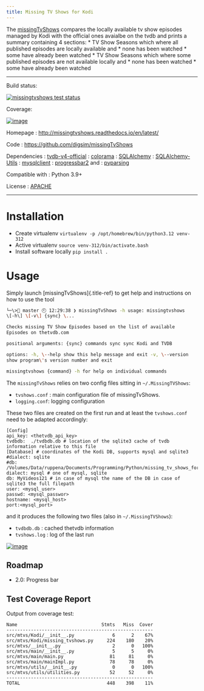```yaml
---
title: Missing TV Shows for Kodi
---
```


The [missingTvShows](https://github.com/digsim/missingTvShows) compares
the locally available tv show episodes managed by Kodi with the official
ones avaialbe on the tvdb and prints a summary containing 4 sections: \*
TV Show Seasons which where all published episodes are locally available
and \* none has been watched \* some have already been watched \* TV
Show Seasons which where some published episodes are not available
locally and \* none has been watched \* some have already been watched

------------------------------------------------------------------------

Build status:

[![missingtvshows test status](https://github.com/digsim/missingTvShows/actions/workflows/master-workflow.yaml/badge.svg)](https://github.com/digsim/missingTvShows/actions)

Coverage:

[![image](https://coveralls.io/repos/digsim/missingTvShows/badge.svg?branch=master)](https://coveralls.io/r/digsim/missingTvShows?branch=master)

Homepage
: <http://missingtvshows.readthedocs.io/en/latest/>

Code
: <https://github.com/digsim/missingTvShows>

Dependencies
: [tvdb-v4-official]()
: [colorama](https://pypi.org/pypi/colorama)
: [SQLAlchemy](https://pypi.org/pypi/SQLAlchemy)
: [SQLAlchemy-Utils](http://pypi.org/pypi/sqlalchemy-utils)
: [mysqlclient](http://pypi.org/pypi/sqlalchemy-utils)
: [progressbar2](http://pypi.org/pypi/sqlalchemy-utils) and
: [pyparsing]()

Compatible with
: Python 3.9+

License
: [APACHE](http://www.apache.org/licenses/LICENSE-2.0.txt)

------------------------------------------------------------------------

# Installation

* Create virtualenv `virtualenv -p /opt/homebrew/bin/python3.12 venv-312`
* Active virtualenv `source venv-312/bin/activate.bash`
* Install software locally `pip install .`

# Usage

Simply launch [missingTvShows]{.title-ref} to get help and instructions
on how to use the tool

```bash
└─\> master 🕙 12:29:38 ❯ missingTvShows -h usage: missingtvshows
\[-h\] \[-v\] {sync} \...

Checks missing TV Show Episodes based on the list of available
Episodes on thetvdb.com

positional arguments: {sync} commands sync sync Kodi and TVDB

options: -h, \--help show this help message and exit -v, \--version
show program\'s version number and exit

missingtvshows {command} -h for help on individual commands
```

The `missingTvShows` relies on two config files sitting in
`~/.MissingTVShows`:

-   `tvshows.conf` : main configuration file of missingTvShows.
-   `logging.conf`: logging configuration

These two files are created on the first run and at least the
`tvshows.conf` need to be adapted accordingly:


```
[Config]
api_key: <thetvdb_api_key>
tvdbdb:  ./tvdbdb.db # location of the sqlite3 cache of tvdb information relative to this file
[Database] # coordinates of the Kodi DB, supports mysql and sqlite3
#dialect: sqlite
#db: /Volumes/Data/ruppena/Documents/Programming/Python/missing_tv_shows_for_xbmc/test.db
dialect: mysql # one of mysql, sqlite
db: MyVideos121 # in case of mysql the name of the DB in case of sqlite3 the full filepath
user: <mysql_user>
passwd: <mysql_passwor>
hostname: <mysql_host>
port:<mysql_port>
```

and it produces the following two files (also in `~/.MissingTVShows`):

* `tvdbdb.db` : cached thetvdb information
* `tvshows.log` : log of the last run


[![image](https://travis-ci.org/digsim/missingTvShows.svg?branch=master)](https://travis-ci.org/digsim/missingTvShows)

## Roadmap

-   2.0: Progress bar

## Test Coverage Report

Output from coverage test:

```
Name                               Stmts   Miss  Cover
------------------------------------------------------
src/mtvs/Kodi/__init__.py              6      2    67%
src/mtvs/Kodi/missing_tvshows.py     224    180    20%
src/mtvs/__init__.py                   2      0   100%
src/mtvs/main/__init__.py              5      5     0%
src/mtvs/main/main.py                 81     81     0%
src/mtvs/main/mainImpl.py             78     78     0%
src/mtvs/utils/__init__.py             0      0   100%
src/mtvs/utils/utilities.py           52     52     0%
------------------------------------------------------
TOTAL                                448    398    11%
```
